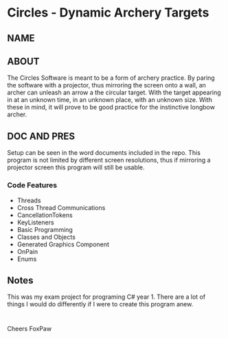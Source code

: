 # Circles - Dynamic Archery Targets

## NAME

## ABOUT

The Circles Software is meant to be a form of archery practice. By paring the software with a projector, thus mirroring the screen onto a wall, an archer can unleash an arrow a the circular target. With the target appearing in at an unknown time, in an unknown place, with an unknown size. With these in mind, it will prove to be good practice for the instinctive longbow archer.


## DOC AND PRES

Setup can be seen in the word documents included in the repo. This program is not limited by different screen resolutions, thus if mirroring a projector screen this program will still be usable.

### Code Features
- Threads
- Cross Thread Communications
- CancellationTokens
- KeyListeners
- Basic Programming
- Classes and Objects
- Generated Graphics Component
- OnPain 
- Enums

## Notes
This was my exam project for programing C# year 1. There are a lot of things I would do differently if I were to create this program anew.


#
Cheers FoxPaw


